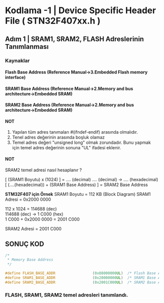 # Kodlama -1 | Device Specific Header File ( STN32F407xx.h )

## Adım 1 | SRAM1, SRAM2, FLASH Adreslerinin Tanımlanması  
### Kaynaklar 
#### Flash Base Address (Reference Manual->3.Embedded Flash memory interface)  
#### SRAM1 Base Address (Reference Manual->2.Memory and bus architecture->Embedded SRAM) 
#### SRAM2 Base Address (Reference Manual->2.Memory and bus architecture->Embedded SRAM)

#### NOT 
1. Yapılan tüm adres tanımaları #(ifndef-endif) arasında olmalıdır. 
2. Tenel adres değerinin arasında boşluk olamaz
3. Temel adres değeri "unsigned long" olmak zorundadır. Bunu yapmak için temel adres değerinin 
sonuna  "UL" ifadesi eklenir.  
 

#### NOT       
SRAM2  temel adresi nasıl hesaplanır ? 

[ (SRAM1 Boyutu) x (1024) ] = .... (decimal)
.... (decimal) -> .... (hexadecimal)
[ (....(hexadecimal)) + (SRAM1 Base Address) ] = SRAM2 Base Address

**STM32F407 için Örnek**
SRAM1 Boyutu = 112 KB (Block Diagram)
SRAM1 Adresi = 0x2000 0000

112 x 1024 = 114688 (dec)  
114688 (dec) -> 1 C000 (hex)  
1 C000 + 0x2000 0000 = 2001 C000

SRAM2 Adresi = 2001 C000    


## SONUÇ KOD
```c
/*
 * Memory Base Address 
 */

#define	FLASH_BASE_ADDR 				(0x08000000UL)	/* Flash Base Address (up to 1 MB) */
#define SRAM1_BASE_ADDR					(0x20000000UL)	/* SRAM1 Base Address (112 KB) */
#define SRAM2_BASE_ADDR					(0x2001C000UL)	/* SRAM2 Base Address (16 KB) */
```

### FLASH, SRAM1, SRAM2 temel adresleri tanımlandı. 





